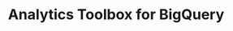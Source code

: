 ---
title: Analytics Toolbox for BigQuery
description: "Unlock Spatial Analytics in BigQuery"
icon: "/img/icons/bigquery-analytics-toolbox.png"
type: examples
category: processing
layout: categories/list
aliases:
    - /analytics-toolbox-bq/examples/categories/processing/
---